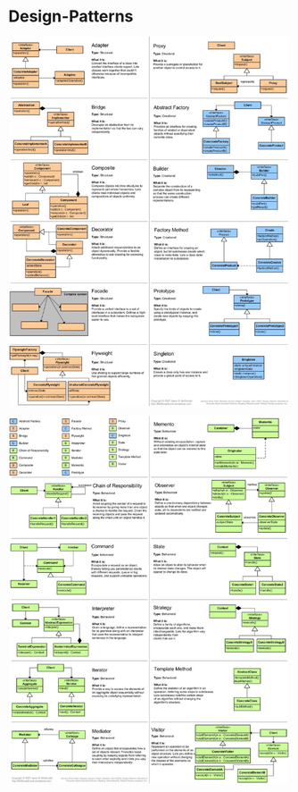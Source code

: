 # Design-Patterns

<p align="center">
  <img src="https://github.com/bittun345/Design-Patterns/blob/main/20220608_215120.jpg" width="500" title="hover text">
</p>

<p align="center">
  <img src="https://github.com/bittun345/Design-Patterns/blob/main/20220608_223450.jpg" width="500" alt="accessibility text">
</p>

<!-- ![alt text](https://github.com/bittun345/Design-Patterns/blob/main/20220608_215120.jpg?raw=true) -->


